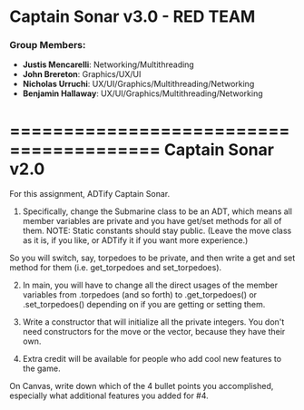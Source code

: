 # Captain Sonar v3.0 - RED TEAM

### Group Members:
- **Justis Mencarelli**: Networking/Multithreading
- **John Brereton**: Graphics/UX/UI
- **Nicholas Urruchi**: UX/UI/Graphics/Multithreading/Networking
- **Benjamin Hallaway**: UX/UI/Graphics/Multithreading/Networking



========================================
		  Captain Sonar v2.0
========================================

For this assignment, ADTify Captain Sonar.

1. Specifically, change the Submarine class to be an ADT, which means all member
variables are private and you have get/set methods for all of them. NOTE: Static constants should stay public.
(Leave the move class as it is, if you like, or ADTify it if you want more
experience.)

So you will switch, say, torpedoes to be private, and then write a get and set
method for them (i.e. get_torpedoes and set_torpedoes).

2. In main, you will have to change all the direct usages of the member
variables from .torpedoes (and so forth) to .get_torpedoes() or
.set_torpedoes() depending on if you are getting or setting them.

3. Write a constructor that will initialize all the private integers. You
don't need constructors for the move or the vector, because they have their
own.

4. Extra credit will be available for people who add cool new features to the
game.

On Canvas, write down which of the 4 bullet points you accomplished,
especially what additional features you added for #4.
